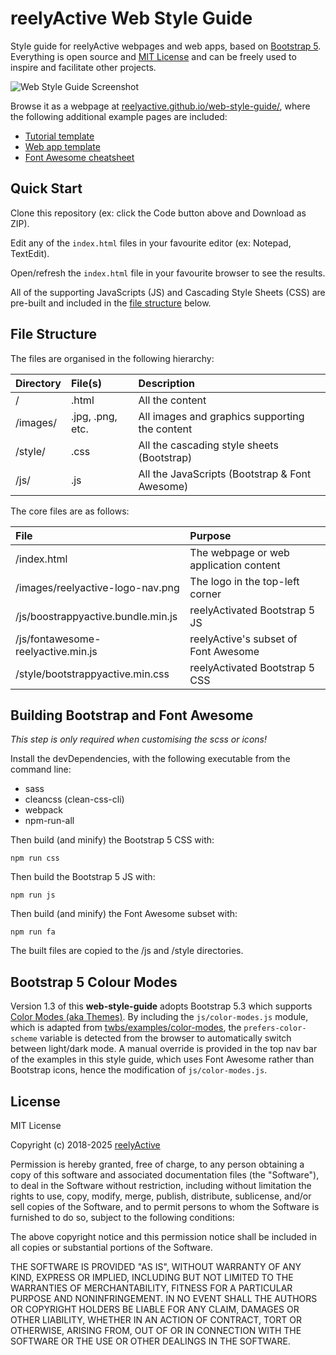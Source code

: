 reelyActive Web Style Guide
===========================

Style guide for reelyActive webpages and web apps, based on [Bootstrap 5](https://getbootstrap.com).  Everything is open source and [MIT License](https://opensource.org/licenses/MIT) and can be freely used to inspire and facilitate other projects.

![Web Style Guide Screenshot](https://reelyactive.github.io/web-style-guide/images/screenshot.gif)


Browse it as a webpage at [reelyactive.github.io/web-style-guide/](https://reelyactive.github.io/web-style-guide/), where the following additional example pages are included:
- [Tutorial template](https://reelyactive.github.io/web-style-guide/tutorial-example)
- [Web app template](https://reelyactive.github.io/web-style-guide/app-example)
- [Font Awesome cheatsheet](https://reelyactive.github.io/web-style-guide/fontawesome-icons)


Quick Start
-----------

Clone this repository (ex: click the Code button above and Download as ZIP).

Edit any of the `index.html` files in your favourite editor (ex: Notepad, TextEdit).

Open/refresh the `index.html` file in your favourite browser to see the results.

All of the supporting JavaScripts (JS) and Cascading Style Sheets (CSS) are pre-built and included in the [file structure](#file-structure) below.


File Structure
--------------

The files are organised in the following hierarchy:

| Directory | File(s)          | Description                                   |
|:----------|:-----------------|:----------------------------------------------|
| /         | .html            | All the content                               |
| /images/  | .jpg, .png, etc. | All images and graphics supporting the content|
| /style/   | .css             | All the cascading style sheets (Bootstrap)    |
| /js/      | .js              | All the JavaScripts (Bootstrap & Font Awesome)|

The core files are as follows:

| File                               | Purpose                                |
|:-----------------------------------|:---------------------------------------|
| /index.html                        | The webpage or web application content |
| /images/reelyactive-logo-nav.png   | The logo in the top-left corner        |
| /js/boostrappyactive.bundle.min.js | reelyActivated Bootstrap 5 JS          |
| /js/fontawesome-reelyactive.min.js | reelyActive's subset of Font Awesome   |
| /style/bootstrappyactive.min.css   | reelyActivated Bootstrap 5 CSS         |


Building Bootstrap and Font Awesome
-----------------------------------

_This step is only required when customising the scss or icons!_

Install the devDependencies, with the following executable from the command line:
- sass
- cleancss (clean-css-cli)
- webpack
- npm-run-all

Then build (and minify) the Bootstrap 5 CSS with:

    npm run css

Then build the Bootstrap 5 JS with:

    npm run js

Then build (and minify) the Font Awesome subset with:

    npm run fa

The built files are copied to the /js and /style directories.


Bootstrap 5 Colour Modes
------------------------

Version 1.3 of this __web-style-guide__ adopts Bootstrap 5.3 which supports [Color Modes (aka Themes)](https://getbootstrap.com/docs/5.3/customize/color-modes/).  By including the `js/color-modes.js` module, which is adapted from [twbs/examples/color-modes](https://github.com/twbs/examples/tree/main/color-modes), the `prefers-color-scheme` variable is detected from the browser to automatically switch between light/dark mode.  A manual override is provided in the top nav bar of the examples in this style guide, which uses Font Awesome rather than Bootstrap icons, hence the modification of `js/color-modes.js`.


License
-------

MIT License

Copyright (c) 2018-2025 [reelyActive](https://www.reelyactive.com)

Permission is hereby granted, free of charge, to any person obtaining a copy of this software and associated documentation files (the "Software"), to deal in the Software without restriction, including without limitation the rights to use, copy, modify, merge, publish, distribute, sublicense, and/or sell copies of the Software, and to permit persons to whom the Software is furnished to do so, subject to the following conditions:

The above copyright notice and this permission notice shall be included in all copies or substantial portions of the Software.

THE SOFTWARE IS PROVIDED "AS IS", WITHOUT WARRANTY OF ANY KIND, EXPRESS OR 
IMPLIED, INCLUDING BUT NOT LIMITED TO THE WARRANTIES OF MERCHANTABILITY, 
FITNESS FOR A PARTICULAR PURPOSE AND NONINFRINGEMENT. IN NO EVENT SHALL THE 
AUTHORS OR COPYRIGHT HOLDERS BE LIABLE FOR ANY CLAIM, DAMAGES OR OTHER 
LIABILITY, WHETHER IN AN ACTION OF CONTRACT, TORT OR OTHERWISE, ARISING FROM, 
OUT OF OR IN CONNECTION WITH THE SOFTWARE OR THE USE OR OTHER DEALINGS IN 
THE SOFTWARE.
